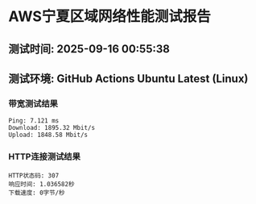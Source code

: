 # AWS宁夏区域网络性能测试报告
## 测试时间: 2025-09-16 00:55:38
## 测试环境: GitHub Actions Ubuntu Latest (Linux)

### 带宽测试结果
```
Ping: 7.121 ms
Download: 1895.32 Mbit/s
Upload: 1848.58 Mbit/s
```

### HTTP连接测试结果
```
HTTP状态码: 307
响应时间: 1.036582秒
下载速度: 0字节/秒
```

